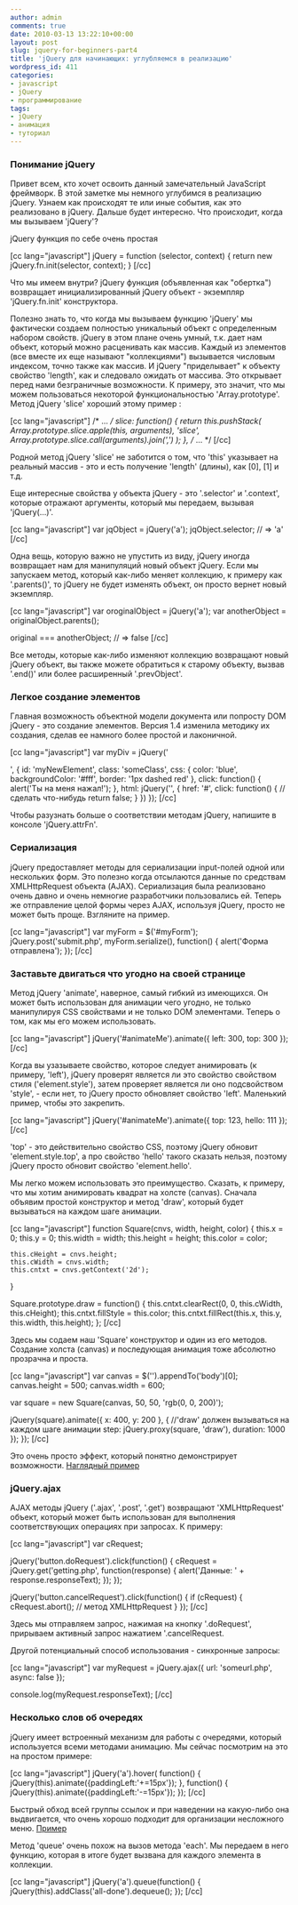 ```yaml
---
author: admin
comments: true
date: 2010-03-13 13:22:10+00:00
layout: post
slug: jquery-for-beginners-part4
title: 'jQuery для начинающих: углубляемся в реализацию'
wordpress_id: 411
categories:
- javascript
- jQuery
- программирование
tags:
- jQuery
- анимация
- туториал
---
```


### Понимание jQuery


Привет всем, кто хочет освоить данный замечательный JavaScript фреймворк. В этой заметке мы немного углубимся в реализацию jQuery. Узнаем как происходят те или иные события, как это реализовано в jQuery. Дальше будет интересно.<!-- more -->
Что происходит, когда мы вызываем 'jQuery'?

jQuery функция по себе очень простая

[cc lang="javascript"]
jQuery = function (selector, context) {
	return new jQuery.fn.init(selector, context);
}
[/cc]

Что мы имеем внутри? jQuery функция (объявленная как "обертка") возвращает инициализированный jQuery объект - экземпляр 'jQuery.fn.init' конструктора.

Полезно знать то, что когда мы вызываем функцию 'jQuery' мы фактически создаем полностью уникальный объект с определенным набором свойств. jQuery в этом плане очень умный, т.к. дает нам объект, который можно расценивать как массив. Каждый из элементов (все вместе их еще называют "коллекциями") вызывается числовым индексом, точно также как массив. И jQuery "приделывает" к объекту свойство 'length', как и следовало ожидать от массива. Это открывает перед нами безграничные возможности. К примеру, это значит, что мы можем пользоваться некоторой функциональностью 'Array.prototype'. Метод jQuery 'slice' хороший этому пример :

[cc lang="javascript"]
/* ... */
slice: function() {
	return this.pushStack(
	Array.prototype.slice.apple(this, arguments),
	'slice',
	Array.prototype.slice.call(arguments).join(',')
	);
},
/* ... */
[/cc]

Родной метод jQuery 'slice' не заботится о том, что 'this' указывает на реальный массив - это и есть получение 'length' (длины), как [0], [1] и т.д.

Еще интересные свойства у объекта jQuery - это '.selector' и '.context', которые отражают аргументы, который мы передаем, вызывая 'jQuery(...)'.

[cc lang="javascript"]
var jqObject = jQuery('a');
jqObject.selector; // => 'a'
[/cc]

Одна вещь, которую важно не упустить из виду, jQuery иногда возвращает нам для манипуляций новый объект jQuery. Если мы запускаем метод, который как-либо меняет коллекцию, к примеру как '.parents()', то jQuery не будет изменять объект, он просто вернет новый экземпляр.

[cc lang="javascript"]
var oroginalObject = jQuery('a');
var anotherObject = originalObject.parents();

original === anotherObject; // => false
[/cc]

Все методы, которые как-либо изменяют коллекцию возвращают новый jQuery объект, вы также можете обратиться к старому объекту, вызвав '.end()' или более расширенный '.prevObject'.



### Легкое создание элементов


Главная возможность объектной модели документа или попросту DOM jQuery - это создание элементов. Версия 1.4 изменила методику их создания, сделав ее намного более простой и лаконичной.

[cc lang="javascript"]
var myDiv = jQuery('

', {
	id: 'myNewElement', 
	class: 'someClass', 
	css: {
		color: 'blue',
		backgroundColor: '#fff', 
		border: '1px dashed red'
	},
	click: function() {
		alert('Ты на меня нажал!');
	},
	html: jQuery('', {
		href: '#',
		click: function() {
			//сделать что-нибудь
			return false;
		}
	})
});
[/cc]

Чтобы разузнать больше о соответствии методам jQuery, напишите в консоле 'jQuery.attrFn'.



### Сериализация


jQuery предоставляет методы для сериализации input-полей одной или нескольких форм. Это полезно когда отсылаются данные по средствам XMLHttpRequest объекта (AJAX). Сериализация была реализовано очень давно и очень немногие разработчики пользовались ей. Теперь же отправление целой формы через AJAX, используя jQuery, просто не может быть проще. Взгляните на пример.

[cc lang="javascript"]
var myForm = $('#myForm');
jQuery.post('submit.php', myForm.serialize(), function() {
	alert('Форма отправлена');
});
[/cc]



### Заставьте двигаться что угодно на своей странице



Метод jQuery 'animate', наверное, самый гибкий из имеющихся. Он может быть использован для анимации чего угодно, не только манипулируя CSS свойствами и не только DOM элементами. Теперь о том, как мы его можем использовать. 

[cc lang="javascript"]
jQuery('#animateMe').animate({
	left: 300, 
	top: 300
});
[/cc]

Когда вы узазываете свойство, которое следует анимировать (к примеру, 'left'), jQuery проверят является ли это свойство свойством стиля ('element.style'), затем проверяет является ли оно подсвойством 'style', - если нет, то jQuery просто обновляет свойство 'left'. Маленький пример, чтобы это закрепить. 

[cc lang="javascript"]
jQuery('#animateMe').animate({
	top: 123, 
	hello: 111
});
[/cc]

'top' - это действительно свойство CSS, поэтому jQuery обновит 'element.style.top', а про свойство 'hello' такого сказать нельзя, поэтому jQuery просто обновит свойство 'element.hello'.

Мы легко можем использовать это преимущество. Сказать, к примеру, что мы хотим анимировать квадрат на холсте (canvas). Сначала объявим простой конструктор и метод 'draw', который будет вызываться на каждом шаге анимации.

[cc lang="javascript"]
function Square(cnvs, width, height, color) {
	this.x = 0; this.y = 0;
	this.width = width; this.height = height;
	this.color = color;

	this.cHeight = cnvs.height;
	this.cWidth = cnvs.width;
	this.cntxt = cnvs.getContext('2d');
}

Square.prototype.draw = function() {
	this.cntxt.clearRect(0, 0, this.cWidth, this.cHeight);
	this.cntxt.fillStyle = this.color;
	this.cntxt.fillRect(this.x, this.y, this.width, this.height);
};
[/cc]

Здесь мы содаем наш 'Square' конструктор и один из его методов. Создание холста (canvas) и последующая анимация тоже абсолютно прозрачна и проста.

[cc lang="javascript"]
var canvas = $('').appendTo('body')[0];
canvas.height = 500;
canvas.width = 600;

var square = new Square(canvas, 50, 50, 'rgb(0, 0, 200)');

jQuery(square).animate({
	x: 400,
	y: 200
}, {
	//'draw' должен вызываться на каждом шаге анимации
	step: jQuery.proxy(square, 'draw'),
	duration: 1000
	});
});
[/cc]

Это очень просто эффект, который понятно демонстрирует возможности. [Наглядный пример](/examples/jquery/square.html)



### jQuery.ajax


AJAX методы jQuery ('.ajax', '.post', '.get') возвращают 'XMLHttpRequest' объект, который может быть использован для выполнения соответствующих операциях при запросах. К примеру:

[cc lang="javascript"]
var cRequest;

jQuery('button.doRequest').click(function() {
	cRequest = jQuery.get('getting.php', function(response) {
		alert('Данные: ' + response.responseText);
	});
});

jQuery('button.cancelRequest').click(function() {
	if (cRequest) {
		cRequest.abort(); // метод XMLHttpRequest
	}
});
[/cc]

Здесь мы отправляем запрос, нажимая на кнопку '.doRequest', прирываем активный запрос нажатием '.cancelRequest.

Другой потенциальный способ использования - синхронные запросы:

[cc lang="javascript"]
var myRequest = jQuery.ajax({
	url: 'someurl.php',
	async: false
});

console.log(myRequest.responseText);
[/cc]



### Несколько слов об очередях


jQuery имеет встроенный механизм для работы с очередями, который используется всеми методами анимацию. Мы сейчас посмотрим на это на простом примере:

[cc lang="javascript"]
jQuery('a').hover(
function() {
	jQuery(this).animate({paddingLeft:'+=15px'});
}, function() {
	jQuery(this).animate({paddingLeft:'-=15px'});
});
[/cc]

Быстрый обход всей группы ссылок и при наведении на какую-либо она выдвигается, что очень хорошо подходит для организации несложного меню. [Пример](/examples/jquery/menu.html)

Метод 'queue' очень похож на вызов метода 'each'. Мы передаем в него функцию, которая в итоге будет вызвана для каждого элемента в коллекции.

[cc lang="javascript"]
jQuery('a').queue(function() {
	jQuery(this).addClass('all-done').dequeue();
});
[/cc]


